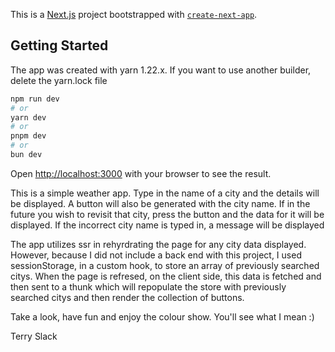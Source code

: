 This is a [Next.js](https://nextjs.org) project bootstrapped with [`create-next-app`](https://nextjs.org/docs/pages/api-reference/create-next-app).

## Getting Started

The app was created with yarn 1.22.x. If you want to use another builder, delete the yarn.lock file

```bash
npm run dev
# or
yarn dev
# or
pnpm dev
# or
bun dev
```

Open [http://localhost:3000](http://localhost:3000) with your browser to see the result.

This is a simple weather app. Type in the name of a city and the details will be displayed.
A button will also be generated with the city name. If in the future you wish to revisit that city, press the button and
the data for it will be displayed.
If the incorrect city name is typed in, a message will be displayed

The app utilizes ssr in rehyrdrating the page for any city data displayed.
However, because I did not include a back end with this project, I used sessionStorage, in a custom hook, to store an
array of previously searched citys. When the page is refresed, on the client side, this data is fetched and then sent
to a thunk which will repopulate the store with previously searched citys and then render the collection of buttons.

Take a look, have fun and enjoy the colour show. You'll see what I mean :)

Terry Slack
